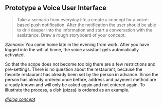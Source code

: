## Prototype a Voice User Interface

> Take a scenario from everyday life a create a concept for a voice-based push notification. After the notification the user should be able to drill deeper into the information and start a conversation with the assistance. Draw a rough storyboard of your concept.


*Szenario:* You come home late in the evening from work. After you have logged into the wifi at home, the voice assistant gets automatically activated. 

So that the scope does not become too big there are a few restrictions and pre-settings. There is no question about the restaurant, because the favorite restaurant has already been set by the person in advance. Since the person has already ordered once before, address and payment method are already known and will only be asked again and not entered again. To illustrate the process, a dish (pizza) is ordered as an example. 

[*dialog concept*](https://viewer.diagrams.net/?highlight=0000ff&edit=_blank&layers=1&nav=1&title=vui.drawio#R7V1bc6O4Ev41rjr7kBT3y2OuO7tzrZo6Z87sm2zLtjYYvIDHSX79qiUB5moSG4RJ5mFiJBBC%2Blr6utUtTfSb9ePvIdqsPgdz7E00Zf440W8nmmYaGv0fEp54gm4aPGEZkjlPUrOE7%2BQZi0RFpG7JHEe5G%2BMg8GKyySfOAt%2FHsziXhsIw2OVvWwRe%2Fq0btMSlhO8z5JVTf5B5vBKpqqJkGR8wWa7Eqx1TZEzR7GEZBltfvG%2Bi6Qv2j2evUVKWuD9aoXmw20vS7yb6TRgEMf%2B1frzBHjRt0mz8ufua3LTeIfbjNg8Q7wv2Pn%2F5osaffzzpv999Dzd%2FXohSfiFvi5PPsDxa3nW0QT7UOn4SLWX9s4WqXi8CP76IWD9e0RtUdfOYZdJfS%2Fj7AT8BJrbQTiSK6Z8V3sYYCtxMbvTJlQFpPpqt6J8PaBtB1hI%2FBOs19i%2Fp789w17U1W8WYPc6KSsq4iyIMlZvSPPqR9Ld%2Bn9SbNgCvOq%2BIaPv0KzTWYxjaRKXZuxWJ8fcNmkHujgKcpq3itSeyF8TzbgIvCNmz%2BhxhZzGDxonD4AHv5VgzB08X6ft%2B4TDGj7UdpabdT6UKB2sch9Bc4gFDACYRKEtc7zJ4agk6V%2FvIFGlISMQyLTlDBf0hgPECkOgvB8mMNw0AJFxO%2F%2BNaE0DnDeBFcbLfqv4bXECzKQxXC7Qm3hN%2FkJaG1huWqesG%2FRtsWK9HyI9KeWmZpZwV9n7hmMwQAA7TL3jVo62fQSFBXv39UPmLCIdkkf%2FwQwK12UYgKn4QkwWtUEwCvxbxPHkavvdMHz3zLgt9t%2FiXbfyMAd0wXcQNcwpMJLfbkCVg4nvBcslajUCjKT8uPrEe25FwDjMMganlDz%2FGIXrg8qXQQpaU7rCpKIov284xdKrfwM9NGMxwFB2eZzIu8XUbe8TH1fPPYoGtWeX8M7fdqaJ0Mv%2BkBObQ%2FJNSppNPQNb7BCRd6A5MKy8q45D8UOzGeQHJA94PQEJy0iGSkEeWlA3ezjDIMU0ASaDt512JjDWZz%2BE1lRKZcUNFfJLQV1T1RKJlHhQt1awQLa0ryXIrJKvQGXhO9SVxGYTxKlgGPvLustRCs2X3fAqCjei%2Fv3EcP4nGRNs4KNDsQkvT1gyf%2Fg%2FlXZrJ5U9RPLu4fcxdPSVXjyTee4xe%2FRRvgN%2FZQ3CRPMO%2FFz6yuU9pmwR0KsGHlakYhUscN91XA5IQe5TY%2FcpXpKrLxaPfAuLHGbhU1b00nRzADL0AHP4N4sF9ZfFwWWZxeOffWSqL4TD9qtdD02kBTX9%2BBSYAEHgPRRGZjRJXeltcVcNqb3CpGluStNOjT3NPhz7d7Ax9X%2F%2F7cff3P56%2F3Xo%2Ff%2Fnxw8%2F7D%2FcXieDIHQhPOTi1HZ30Y0enoyYktd4iRV8AFGq2QmEkviAhGNt4AePFsaqZoEjJn99qeGHGymrp014Gfynk%2BEG4ptQsy9sJMYRMQ9B3xaMIweEFrfOM%2BMvyk0COLgTPgbyU6iR5hGLQF6UqSV1YThxS8regZSWlMs4EQ0QQzvNvTB%2FMVJOLQmtphsMbSjNc8cNM2mxOoo2HRHtRzYskb1p4AYoLry%2Fpd1RXa0sVKaTIJqojdAdF6yg25%2BQVJcOpYHNaxYjbmaFOrbfUvQvPGxGeO%2FoBUAYzkOSsGX3bLgoCJ8WWURBRu0rh6ldEq2wZx9JaQU%2BT34zSXmoJVx2O3uPKJKhpOQmjtF%2FJTvXiAk3PipFqv4%2Fyb32U%2FxOdA0HStQJDUqQPv1UGr3fZeXOyA8URti60zhwNJmyVCP58I8%2FPAIb7rb9ckcmep0HrNaAhyZ0mXTPRqtT6TmiP3Ux7MhPgZN8AmNkDa0yAMuiSPSS6ZKivpUv6gYI6pktalVLcCfRehzy7T%2BjZLbGnScWe4RYYtpvZg18KP7NI%2B7szJFe3pNEd%2FJRL19Hyo5%2FqNIOQXnzDIaFfBZN6IzC1PoHpnicwi6rfq1FZXKjrGJW6VQJhh6u4eVyBh%2FCB9Ta4KsL0hGjT2g6DhlKNtiNhZJv2paLqimk5OoWCqeex4KiXFBC2q7iWamqua%2FULjfLCKzfIVyyHfUJT7OVR0N4DI8RUq0FTVh508Aa%2BiH2jeT0xb19CjYVzuChskvpL7IOjQQ5qifSFcqkWfDb04waS5JZgsQAts4P%2BM%2FTKrkpWLoVa1Ju09ziJtBdrsxuxtgqDes9M1yhTDdB1xyi3HORNcqsYat6D4EIbuuRq74bdN2%2Bc%2Bp2yntkK8IbDB%2BQz5L0gumVcq3dmwY5VFQpTaceyurJjmWXe3MfkespJsq2mxeP4ZPkBaWVD%2FV8QAuYhf8kstCJmLOAL3WlIAB1WwKDr3oOQCUnaoYjJEzQP4hEAUQDVAUm8xlRcCabdp91%2FIN4CCkX%2BlFDNA4y9o5YvVSmsj5t9ro9X%2B92ppTY%2Fb787vbW5t4bS9CNvSTVPHgn69eNoIzOtiuXMfiMzk%2BDr852OkiY9rLNJdUs15Mz7ew7riqO%2F0DzbtRWtfdfV2GyPVLfd4gpVkfV1rW4rpSHzB2Ma68rYdapy8zj1o4a9ZtrQzzBoF2i5fLcOsx%2BbVyqO6qWiGnlxdNxXWbW7HFrbMo%2BjzWHHDa1l5vFHW8%2BMMkGX6XbhDk8u3LPnB2ZLEPP1YVkgtprVljE1tHXsmthxo4VZGi0qt4rxAzaG7DAdBEIYOP7axijGPKgfQp%2FnbE1LSexto5yY5ft9mXLkYgCLUUZrV5sar%2Fij4zGVwmxk6%2FkyuqbH5dUMTo%2BXZMrs2xGTQr%2BSFA9pGu%2FVKFYtRc3BqCenty%2BUmiFYq4%2BWouM6yOy3g9TBdFCy29%2FA7TdmeWn8FmgCLLEx0vC8XU%2ByxYBJslLADJuH1ZGbLOUTok%2F6e0sTkA5M43pLWygsayznRzNKywYDUHTsfgQwdby093eCSN0sK30uhyB9chfzrH6spwOcvxKv5cNalVQbjFn2%2BUuiZPBjHILB5SPfYo0tuk5JHONh217kqz52P6StQ%2FBabQ38llzbS9kOzx1WAb5z5D8MHKpqW6%2BWzqBq9WMm3F%2FNUgurWYauHxil%2BzafW60NYnLRXzaI3Ykhm%2FPPax66uPWXACfiP28XjMnecE8Y2L%2BaxzeKPTQJSy%2FAYeR%2BLwOYLbSzny3aUh1bqiZolanOD7bzK0Vr6jnG3MO4jXh%2F0SmCaQWsVYrmZAqeDsXN1uMwIatFJxf5s5NtnLto2G1XYm2pPmBJNfdEI8E2dPh9XkgGxKhUQxkaaJ2zZ%2F92220nban8xy6Hd1%2FjEM9W3OrGh%2BiPQcTX%2FgT1gTS%2B3%2Fc%2BOxo35zGtwcmInEi1U8pIW87jSOU8dpnz3Apqk9MOHkBMwBo%2BJdGKCY5KH7uBMDZlcqdNHG1ydTMGklNcKB%2BALLTZF643m2ma07%2FF1GnLlZy%2BTNrVcQrlsWvIA1X7VpVqh3bKDLTJu2eNV%2BGkeAzU%2BY9OjjO00cltZrMdReUMcD3Habvg5kj1R3DKy93VezhIVNog7DcHc%2Bk2OMeRgfIu0drWhH2afU6uwhA97d0gNgbISi5uMVZ0UbMEIup2zXGa76c%2FeBVO6sfmlA3sVbsqDEmSNOn%2BGG6zaneGotTWEc2Vqukl1dwD69U8xBFbtt%2BE3PqxGP0CTyYBQ5lb3GYPwfMTCLetRuFKdT1yy3P6OFq1ZuOqnlq1rKd9F0tmJasqlTnMrbAs4ILf8DEMfOwvER%2BY7Akc%2FusRvKBCD0%2FgcD4WbS7btGQoQ5GqnL3d1W2rhqmKJlVO2u3IJZM7FvfYGQA8%2B4kZGqB1IdnpsQWspQbhuWVjdeZxx0d5ttr2IdhQrrnDMAuo%2BrC88ErAl680qcrZ7y6VavQtICzV0pxWNIdhOJxXyRSmaIPJbIXD0atLVtEfTr4sJHtnvr1ZQHCWVjIk1fUirWjO9%2BIZrTxa%2Fipg55Ch6SJE4%2Fco1ZyhGbNVpZ%2BQqE4Foa39WjLNTyu6JwhfH9IABKBChC1eerT9mIMF14L94oSTbZ%2BWp04JrfofxTbxqThdfJ%2Btdtj32UX21BiiC0uiNITJSDt%2FWWrrqqQefTz5kW3dTyz1QNpaqnE0rWjOGd7zMkeL1Ha3JpD2DT1tEBQLkzwWCt%2BOjWVTTMBN2MPxM3e1%2FAybNo%2FBgqcrEhcTKp2P3mw4rVp1inllE8lVLitOMR%2BY3U9XJZqlK3usnyl2kKCusGZXNpHkibnOqajuMMUpCvemCoqiLYsat9Aa8O1Po03akEOVil65Z2Wfn1PwUz1oW4C7r9Cnpko2GDLeii1QLx0eKl0EzsmQUQ%2FtAZGWpkrWmzBWyIvT3T84458kAVaf2No9X%2B9Pd1b05uyuEJN4DIYJ3ZBpJa8ets4pyrAe8i1Eoy9Dd1Mlc2eRRGi9xv4CRdH4Ywd1S6J1uxr4%2FfgIdAj8ChNR5X19xRFUN7NWQv4ITpRrQFStCFwol%2FlTOkXLDOI0uWp9Ws7csL%2FJT3ZEhTj51XEOqNknPLPiKKlTu9mU11ALZ1aY3Z37Ww2KsqIzisNdGySgVqSVS81N9qd%2Byr1xuEKttw3sGudkqPbl9dxUy9ojsvi5VklkPZi7yLLkDU21Jp9pUmwPbH5rtoCbP94it7Cr3HLP6WQri4iwnbsqIvQveZGsZtMwrRd7%2FBMmVFGbo22zR%2FaUNhjfD2wZi2%2BBZNh9X1kTv8KKV3zdH3wRie34zV7zNZz7vAnEvkmVx%2BRAmmNQoIIyyb7zVxD6eLUW%2FuDF13RzuNgg1M1itFsF6U43a%2BrHQn9OfuP1ZLrFOMPZnaxxphzDdcvFiIlJ8DAsR1qjuJmedOVQazYYDjrWqptpr5qNFs8rN4o9UkNGXxrnaxT3lNMOxPmWHkj8U%2BseKH5J4f6jA4MbeuXgwVX5vSru6PzKjKn5jTgHLtLyLZ3JQRDjkenWc5FU06danow4yHeEx%2FtxdLOjlqPJ3l4sA0d0usolD9Fl29p1upFNse3GZU8uje9tKYPdWWeUdTvRGVT9WCKmtqDpFPYVHH%2FvlI73MLqTFXoZBqDiZjMzba3VZ6ojwh3%2FAg%3D%3D)
